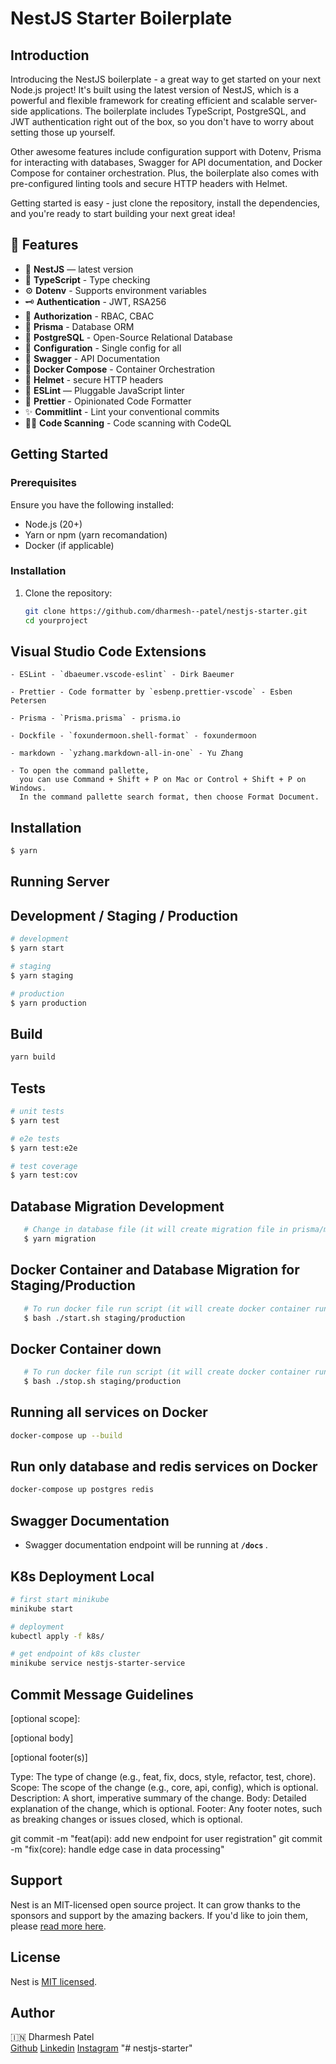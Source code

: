 # NestJS Starter Boilerplate

## Introduction
Introducing the NestJS boilerplate - a great way to get started on your next Node.js project! It's built using the latest version of NestJS, which is a powerful and flexible framework for creating efficient and scalable server-side applications. The boilerplate includes TypeScript, PostgreSQL, and JWT authentication right out of the box, so you don't have to worry about setting those up yourself.

Other awesome features include configuration support with Dotenv, Prisma for interacting with databases, Swagger for API documentation, and Docker Compose for container orchestration. Plus, the boilerplate also comes with pre-configured linting tools and secure HTTP headers with Helmet.

Getting started is easy - just clone the repository, install the dependencies, and you're ready to start building your next great idea!

## 🚀 Features

- 📱 **NestJS** — latest version
- 🎉 **TypeScript** - Type checking
- ⚙️ **Dotenv** - Supports environment variables
- 🗝 **Authentication** - JWT, RSA256
- 🏬 **Authorization** - RBAC, CBAC
- 🏪 **Prisma** - Database ORM
- 🏪 **PostgreSQL** - Open-Source Relational Database
- 🧠 **Configuration** - Single config for all
- 📃 **Swagger** - API Documentation
- 🐳 **Docker Compose** - Container Orchestration
- 🔐 **Helmet** - secure HTTP headers
- 📏 **ESLint** — Pluggable JavaScript linter
- 💖 **Prettier** - Opinionated Code Formatter
- ✨ **Commitlint** - Lint your conventional commits
- 🕵️‍♂️ **Code Scanning** - Code scanning with CodeQL

## Getting Started

### Prerequisites
Ensure you have the following installed:
- Node.js (20+)
- Yarn or npm (yarn recomandation)
- Docker (if applicable)

### Installation
1. Clone the repository:
   ```sh
   git clone https://github.com/dharmesh--patel/nestjs-starter.git
   cd yourproject

## Visual Studio Code Extensions
    - ESLint - `dbaeumer.vscode-eslint` - Dirk Baeumer

    - Prettier - Code formatter by `esbenp.prettier-vscode` - Esben Petersen
     
    - Prisma - `Prisma.prisma` - prisma.io

    - Dockfile - `foxundermoon.shell-format` - foxundermoon

    - markdown - `yzhang.markdown-all-in-one` - Yu Zhang

    - To open the command pallette, 
      you can use Command + Shift + P on Mac or Control + Shift + P on Windows. 
      In the command pallette search format, then choose Format Document.

## Installation

```bash
$ yarn
```

## Running Server

## Development / Staging / Production

```bash
# development
$ yarn start

# staging
$ yarn staging

# production
$ yarn production
```

## Build

```bash
yarn build
```

## Tests

```bash
# unit tests
$ yarn test

# e2e tests
$ yarn test:e2e

# test coverage
$ yarn test:cov
```

## Database Migration Development
```bash
   # Change in database file (it will create migration file in prisma/migration)
   $ yarn migration
```

## Docker Container and Database Migration for Staging/Production 
```bash
   # To run docker file run script (it will create docker container run update database)
   $ bash ./start.sh staging/production
```

## Docker Container down
```bash
   # To run docker file run script (it will create docker container run update database)
   $ bash ./stop.sh staging/production
```

## Running all services on Docker

```bash
docker-compose up --build
```

## Run only database and redis services on Docker

```bash
docker-compose up postgres redis
```

## Swagger Documentation

- Swagger documentation endpoint will be running at <b> `/docs` </b>.

## K8s Deployment Local

```bash
# first start minikube
minikube start

# deployment
kubectl apply -f k8s/

# get endpoint of k8s cluster
minikube service nestjs-starter-service
```

## Commit Message Guidelines
<type>[optional scope]: <description>

[optional body]

[optional footer(s)]


Type: The type of change (e.g., feat, fix, docs, style, refactor, test, chore).
Scope: The scope of the change (e.g., core, api, config), which is optional.
Description: A short, imperative summary of the change.
Body: Detailed explanation of the change, which is optional.
Footer: Any footer notes, such as breaking changes or issues closed, which is optional.

git commit -m "feat(api): add new endpoint for user registration"
git commit -m "fix(core): handle edge case in data processing"


## Support

Nest is an MIT-licensed open source project. It can grow thanks to the sponsors and support by the amazing backers. If you'd like to join them, please [read more here](https://docs.nestjs.com/support).

## License

Nest is [MIT licensed](LICENSE).

## Author

🇮🇳 Dharmesh Patel <br>
[Github](https://github.com/dharmesh-r-patel/nestjs-starter)
[Linkedin](https://www.linkedin.com/in/dharmeshbbay)
[Instagram](https://www.instagram.com/dharmesh_numbertank)
"# nestjs-starter" 
